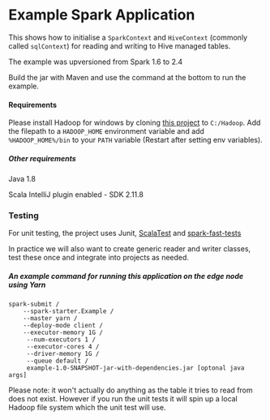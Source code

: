# Example Spark Application

This shows how to initialise a `SparkContext` and `HiveContext` (commonly called `sqlContext`) for reading and writing to Hive managed tables.

The example was upversioned from Spark 1.6 to 2.4

Build the jar with Maven and use the command at the bottom to run the example.

#### Requirements

Please install Hadoop for windows by cloning [this project](https://github.com/srccodes/hadoop-common-2.2.0-bin
) to `C:/Hadoop`. Add the filepath to a `HADOOP_HOME` environment variable and add `%HADOOP_HOME%/bin` to your `PATH` variable
(Restart after setting env variables).
##### Other requirements

Java 1.8 

Scala IntelliJ plugin enabled - SDK 2.11.8

### Testing

For unit testing, the project uses Junit, [ScalaTest](http://www.scalatest.org/) and [spark-fast-tests](https://github.com/MrPowers/spark-fast-tests)

In practice we will also want to create generic reader and writer classes, test these once and integrate into projects as needed.


##### An example command for running this application on the edge node using Yarn

```
spark-submit /
	--spark-starter.Example /
	--master yarn /
	--deploy-mode client /
	--executor-memory 1G /
	 --num-executors 1 /
	 --executor-cores 4 /
	 --driver-memory 1G /
	 --queue default /
	 example-1.0-SNAPSHOT-jar-with-dependencies.jar [optonal java args]
```

Please note: it won't actually do anything as the table it tries to read from does not exist.
However if you run the unit tests it will spin up a local Hadoop file system which the unit test will use.
